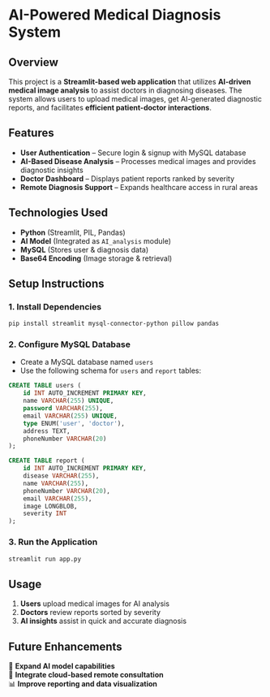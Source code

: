 # AI-Powered Medical Diagnosis System

## Overview
This project is a **Streamlit-based web application** that utilizes **AI-driven medical image analysis** to assist doctors in diagnosing diseases. The system allows users to upload medical images, get AI-generated diagnostic reports, and facilitates **efficient patient-doctor interactions**.

## Features
- **User Authentication** – Secure login & signup with MySQL database  
- **AI-Based Disease Analysis** – Processes medical images and provides diagnostic insights  
- **Doctor Dashboard** – Displays patient reports ranked by severity  
- **Remote Diagnosis Support** – Expands healthcare access in rural areas  

## Technologies Used
- **Python** (Streamlit, PIL, Pandas)  
- **AI Model** (Integrated as `AI_analysis` module)  
- **MySQL** (Stores user & diagnosis data)  
- **Base64 Encoding** (Image storage & retrieval)  

## Setup Instructions

### 1. Install Dependencies
```bash
pip install streamlit mysql-connector-python pillow pandas
```

### 2. Configure MySQL Database
- Create a MySQL database named `users`  
- Use the following schema for `users` and `report` tables:  
```sql
CREATE TABLE users (
    id INT AUTO_INCREMENT PRIMARY KEY,
    name VARCHAR(255) UNIQUE,
    password VARCHAR(255),
    email VARCHAR(255) UNIQUE,
    type ENUM('user', 'doctor'),
    address TEXT,
    phoneNumber VARCHAR(20)
);

CREATE TABLE report (
    id INT AUTO_INCREMENT PRIMARY KEY,
    disease VARCHAR(255),
    name VARCHAR(255),
    phoneNumber VARCHAR(20),
    email VARCHAR(255),
    image LONGBLOB,
    severity INT
);
```

### 3. Run the Application
```bash
streamlit run app.py
```

## Usage
1. **Users** upload medical images for AI analysis  
2. **Doctors** review reports sorted by severity  
3. **AI insights** assist in quick and accurate diagnosis  

## Future Enhancements
🚀 **Expand AI model capabilities**  
📡 **Integrate cloud-based remote consultation**  
📊 **Improve reporting and data visualization**  
